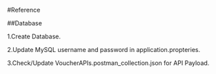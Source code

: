 #Reference

##Database

1.Create Database.

2.Update MySQL username and password in application.propteries.

3.Check/Update VoucherAPIs.postman_collection.json for API Payload.
